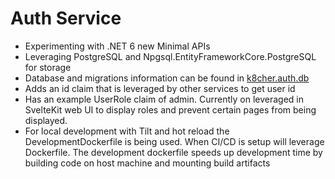 # Auth Service
* Experimenting with .NET 6 new Minimal APIs
* Leveraging PostgreSQL and Npgsql.EntityFrameworkCore.PostgreSQL for storage
* Database and migrations information can be found in [k8cher.auth.db](../k8cher.auth.db/README.md)
* Adds an id claim that is leveraged by other services to get user id
* Has an example UserRole claim of admin. Currently on leveraged in SvelteKit web UI to display roles and prevent certain pages from being displayed.
* For local development with Tilt and hot reload the DevelopmentDockerfile is being used. When CI/CD is setup will leverage Dockerfile. The development dockerfile speeds up development time by building code on host machine and mounting build artifacts